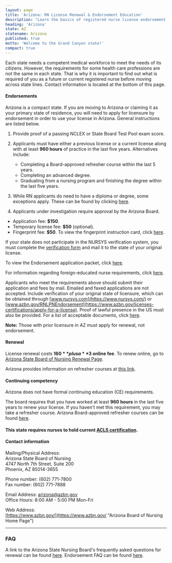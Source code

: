 ```yaml
---
layout: page
title: 'Arizona: RN License Renewal & Endorsement Education'
description: "Learn the basics of registered nurse license endorsement, renewal, and continuing education in Arizona. Stay up-to-date with your nursing credentials."
heading: 'Arizona'
state: AZ
statename: Arizona
published: true
motto: 'Welcome to the Grand Canyon state!'
compact: true
---
```


Each state needs a competent medical workforce to meet the needs of its citizens. However, the requirements for some health care professions are not the same in each state. That is why it is important to find out what is required of you as a future or current registered nurse before moving across state lines. Contact information is located at the bottom of this page.

#### Endorsements

Arizona is a compact state. If you are moving to Arizona or claiming it as your primary state of residence, you will need to apply for licensure by endorsement in order to use your license in Arizona. General instructions are listed below.

1. Provide proof of a passing NCLEX or State Board Test Pool exam score.

2. Applicants must have either a previous license or a current license along with at least **960 hours** of practice in the last five years. Alternatives include:
   - Completing a Board-approved refresher course within the last 5 years.
   - Completing an advanced degree.
   - Graduating from a nursing program and finishing the degree within the last five years.

3. While RN applicants do need to have a diploma or degree, some exceptions apply. These can be found by clicking [here](https://www.azbn.gov/licenses-certifications/apply-for-a-license).

4. Applicants under investigation require approval by the Arizona Board.

-   Application fee: **$150**.
-   Temporary license fee: **$50** (optional).
-   Fingerprint fee: **$50**. To view the fingerprint instruction card, click [here](https://www.azbn.gov/licenses-certifications/fingerprint-card-instructions).

If your state does not participate in the NURSYS verification system, you must complete the [verification form](https://www.azbn.gov/sites/default/files/forms/verification-form-042017.pdf) and mail it to the state of your original license.

To view the Endorsement application packet, click [here](https://www.azbn.gov/licenses-certifications/verification-for-endorsement).

For information regarding foreign-educated nurse requirements, click [here](https://www.azbn.gov/licenses-certifications/apply-for-a-license).

Applicants who meet the requirements above should submit their application and fees by mail. Emailed and faxed applications are not accepted. Include verification of your original state of licensure, which can be obtained through [www.nursys.com](https://www.nursys.com/) or [www.azbn.gov/RNLPNEndorsement](https://www.azbn.gov/licenses-certifications/apply-for-a-license). Proof of lawful presence in the US must also be provided. For a list of acceptable documents, click [here](https://www.azbn.gov/licenses-certifications/citizenship-and-alien-status).

**Note:** Those with prior licensure in AZ must apply for renewal, not endorsement.

#### Renewal

License renewal costs **$160** plus a **$3 online fee**. To renew online, go to [Arizona State Board of Nursing Renewal Page](https://azbn.boardsofnursing.org/azbn).

Arizona provides information on refresher courses at [this link](https://www.azbn.gov/sites/default/files/2021-07/2021.07.06.%20Approved%20Refresher%20Programs.pdf).

#### Continuing competency

Arizona does not have formal continuing education (CE) requirements.

The board requires that you have worked at least **960 hours** in the last five years to renew your license. If you haven't met this requirement, you may take a refresher course. Arizona Board-approved refresher courses can be found [here](https://www.azbn.gov/sites/default/files/2021-07/2021.07.06.%20Approved%20Refresher%20Programs.pdf).

#### This state requires nurses to hold current [ACLS certification](https://www.acls.net/arizona-acls-pals-bls).

#### Contact information

Mailing/Physical Address:  
Arizona State Board of Nursing  
4747 North 7th Street, Suite 200  
Phoenix, AZ 85014-3655

Phone number: (602) 771-7800  
Fax number: (602) 771-7888

Email Address: <arizona@azbn.gov>  
Office Hours: 8:00 AM - 5:00 PM Mon-Fri

Web Address:  
[https://www.azbn.gov/](https://www.azbn.gov/ "Arizona Board of Nursing Home Page")

* * * * *

### FAQ

A link to the Arizona State Nursing Board's frequently asked questions for renewal can be found [here](https://www.azbn.gov/licenses-and-certifications/license-renewal-faqs). Endorsement FAQ can be found [here](https://www.azbn.gov/licenses-and-certifications/rn-lpn-endorsement-faq).